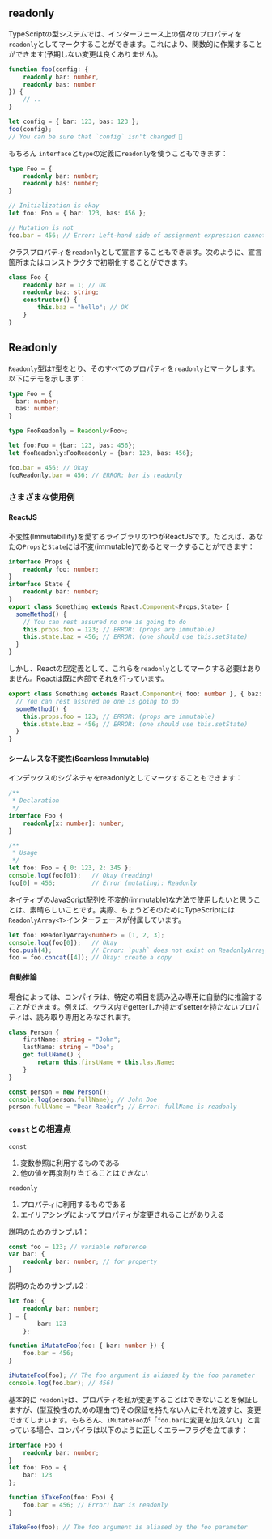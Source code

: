 ## readonly
TypeScriptの型システムでは、インターフェース上の個々のプロパティを`readonly`としてマークすることができます。これにより、関数的に作業することができます(予期しない変更は良くありません)。

```ts
function foo(config: {
    readonly bar: number,
    readonly bas: number
}) {
    // ..
}

let config = { bar: 123, bas: 123 };
foo(config);
// You can be sure that `config` isn't changed 🌹
```

もちろん `interface`と`type`の定義に`readonly`を使うこともできます：

```ts
type Foo = {
    readonly bar: number;
    readonly bas: number;
}

// Initialization is okay
let foo: Foo = { bar: 123, bas: 456 };

// Mutation is not
foo.bar = 456; // Error: Left-hand side of assignment expression cannot be a constant or a read-only property
```

クラスプロパティを`readonly`として宣言することもできます。次のように、宣言箇所またはコンストラクタで初期化することができます。

```ts
class Foo {
    readonly bar = 1; // OK
    readonly baz: string;
    constructor() {
        this.baz = "hello"; // OK
    }
}
```

## Readonly
`Readonly`型は`T`型をとり、そのすべてのプロパティを`readonly`とマークします。以下にデモを示します：

```ts
type Foo = {
  bar: number;
  bas: number;
}

type FooReadonly = Readonly<Foo>; 

let foo:Foo = {bar: 123, bas: 456};
let fooReadonly:FooReadonly = {bar: 123, bas: 456};

foo.bar = 456; // Okay
fooReadonly.bar = 456; // ERROR: bar is readonly
```

### さまざまな使用例

#### ReactJS
不変性(Immutabillity)を愛するライブラリの1つがReactJSです。たとえば、あなたの`Props`と`State`には不変(immutable)であるとマークすることができます：

```ts
interface Props {
    readonly foo: number;
}
interface State {
    readonly bar: number;
}
export class Something extends React.Component<Props,State> {
  someMethod() {
    // You can rest assured no one is going to do
    this.props.foo = 123; // ERROR: (props are immutable)
    this.state.baz = 456; // ERROR: (one should use this.setState)  
  }
}
```

しかし、Reactの型定義として、これらを`readonly`としてマークする必要はありません。Reactは既に内部でそれを行っています。

```ts
export class Something extends React.Component<{ foo: number }, { baz: number }> {
  // You can rest assured no one is going to do
  someMethod() {
    this.props.foo = 123; // ERROR: (props are immutable)
    this.state.baz = 456; // ERROR: (one should use this.setState)  
  }
}
```

#### シームレスな不変性(Seamless Immutable)

インデックスのシグネチャをreadonlyとしてマークすることもできます：

```ts
/**
 * Declaration
 */
interface Foo {
    readonly[x: number]: number;
}

/**
 * Usage
 */
let foo: Foo = { 0: 123, 2: 345 };
console.log(foo[0]);   // Okay (reading)
foo[0] = 456;          // Error (mutating): Readonly
```

ネイティブのJavaScript配列を不変的(immutable)な方法で使用したいと思うことは、素晴らしいことです。実際、ちょうどそのためにTypeScriptには`ReadonlyArray<T>`インターフェースが付属しています。

```ts
let foo: ReadonlyArray<number> = [1, 2, 3];
console.log(foo[0]);   // Okay
foo.push(4);           // Error: `push` does not exist on ReadonlyArray as it mutates the array
foo = foo.concat([4]); // Okay: create a copy
```

#### 自動推論
場合によっては、コンパイラは、特定の項目を読み込み専用に自動的に推論することができます。例えば、クラス内でgetterしか持たずsetterを持たないプロパティは、読み取り専用とみなされます。

```ts
class Person {
    firstName: string = "John";
    lastName: string = "Doe";
    get fullName() {
        return this.firstName + this.lastName;
    }
}

const person = new Person();
console.log(person.fullName); // John Doe
person.fullName = "Dear Reader"; // Error! fullName is readonly
```

### `const`との相違点
`const`

1. 変数参照に利用するものである
1. 他の値を再度割り当てることはできない

`readonly`

1. プロパティに利用するものである
1. エイリアシングによってプロパティが変更されることがありえる

説明のためのサンプル1：

```ts
const foo = 123; // variable reference
var bar: {
    readonly bar: number; // for property
}
```

説明のためのサンプル2：

```ts
let foo: {
    readonly bar: number;
} = {
        bar: 123
    };

function iMutateFoo(foo: { bar: number }) {
    foo.bar = 456;
}

iMutateFoo(foo); // The foo argument is aliased by the foo parameter
console.log(foo.bar); // 456!
```

基本的に `readonly`は、プロパティを私が変更することはできないことを保証しますが、(型互換性のための理由で)その保証を持たない人にそれを渡すと、変更できてしまいます。もちろん、`iMutateFoo`が「`foo.bar`に変更を加えない」と言っている場合、コンパイラは以下のように正しくエラーフラグを立てます：

```ts
interface Foo {
    readonly bar: number;
}
let foo: Foo = {
    bar: 123
};

function iTakeFoo(foo: Foo) {
    foo.bar = 456; // Error! bar is readonly
}

iTakeFoo(foo); // The foo argument is aliased by the foo parameter
```
